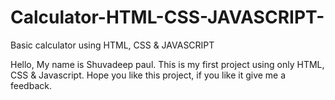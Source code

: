 # Calculator-HTML-CSS-JAVASCRIPT-
Basic calculator using HTML, CSS & JAVASCRIPT

Hello,
My name is Shuvadeep paul. This is my first project using only HTML, CSS & Javascript. Hope you like this project, if you like it give me a feedback. 


